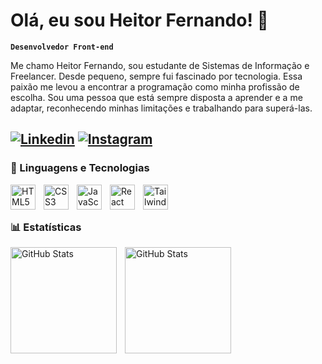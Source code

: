# Olá, eu sou Heitor Fernando! 👋

**`Desenvolvedor Front-end`**

Me chamo Heitor Fernando, sou estudante de Sistemas de Informação e Freelancer. Desde pequeno, sempre fui fascinado por tecnologia. Essa paixão me levou a encontrar a programação como minha profissão de escolha. Sou uma pessoa que está sempre disposta a aprender e a me adaptar, reconhecendo minhas limitações e trabalhando para superá-las.

[![Linkedin](https://img.shields.io/badge/LinkedIn-0077B5?style=for-the-badge&logo=linkedin&logoColor=white)](https://www.linkedin.com/in/heitor-fernando-831bab2b7/)
[![Instagram](https://img.shields.io/badge/Instagram-E4405F?style=for-the-badge&logo=instagram&logoColor=white)](https://www.instagram.com/heitorffv/)
---

### 🤖 Linguagens e Tecnologias

<img 
    style='padding-right: 10px' width='40px' 
    title='HTML' 
    alt='HTML5' 
    align='left' 
    src="https://cdn.jsdelivr.net/gh/devicons/devicon@latest/icons/html5/html5-original.svg" />

<img 
    style='padding-right: 10px' width='40px' 
    title='CSS' 
    alt='CSS3' 
    align='left' 
    src="https://cdn.jsdelivr.net/gh/devicons/devicon@latest/icons/css3/css3-original.svg" />

<img 
    style='padding-right: 10px' width='40px' 
    title='JavaScript' 
    alt='JavaScript' 
    align='left' 
    src="https://cdn.jsdelivr.net/gh/devicons/devicon@latest/icons/javascript/javascript-original.svg" />

<img 
    style='padding-right: 10px' width='40px' 
    title='React' 
    alt='React' 
    align='left' 
    src="https://cdn.jsdelivr.net/gh/devicons/devicon@latest/icons/react/react-original.svg" />

<img 
    style='padding-right: 10px' width='40px' 
    title='Tailwind CSS' 
    alt='Tailwind CSS' 
    align='left' 
    src="https://cdn.jsdelivr.net/gh/devicons/devicon@latest/icons/tailwindcss/tailwindcss-original.svg" />

<br/>
<br/>

### 📊 Estatísticas

<p>
    <img 
    align="left" 
    alt="GitHub Stats" 
    height="170" 
    style="padding-right: 10px;" 
    src="https://github-readme-stats.vercel.app/api?username=heitorffvieira&show_icons=true&theme=dracula&include_all_commits=true&locale=pt-br" 
  />
    <img 
    align="left" 
    alt="GitHub Stats" 
    height="170px" 
    src="https://github-readme-stats.vercel.app/api/top-langs/?username=heitorffvieira&theme=dracula&layout=compact&custom_title=Tecnologias&langs_count=9" 
  />
</p>
